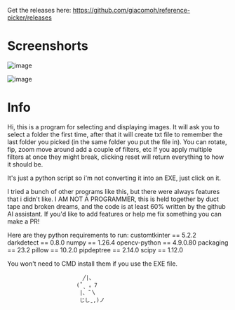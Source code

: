 Get the releases here: https://github.com/giacomoh/reference-picker/releases

# Screenshorts
![image](https://github.com/giacomoh/reference-picker/assets/53836108/9769aee9-902e-4d34-9455-32408ab68fdd)

![image](https://github.com/giacomoh/reference-picker/assets/53836108/9952a0b5-bf5b-4e16-b11f-051814702e11)

# Info

Hi, this is a program for selecting and displaying images.
It will ask you to select a folder the first time, after that it will create txt file to remember the last folder you picked (in the same folder you put the file in).
You can rotate, fip, zoom move around add a couple of filters, etc
If you apply multiple filters at once they might break, clicking reset will return everything to how it should be.

It's just a python script so i'm not converting it into an EXE, just click on it.

I tried a bunch of other programs like this, but there were always features that i didn't like. 
I AM NOT A PROGRAMMER, this is held together by duct tape and broken dreams, and the code is at least 60% written by the github AI assistant.
If you'd like to add features or help me fix something you can make a PR! 

Here are they python requirements to run:
customtkinter == 5.2.2
darkdetect    == 0.8.0
numpy         == 1.26.4
opencv-python == 4.9.0.80
packaging     == 23.2
pillow        == 10.2.0
pipdeptree    == 2.14.0
scipy         == 1.12.0

You won't need to CMD install them if you use the EXE file.

                            ╱|、
                          (˚ˎ 。7  
                           |、˜〵          
                           じしˍ,)ノ
